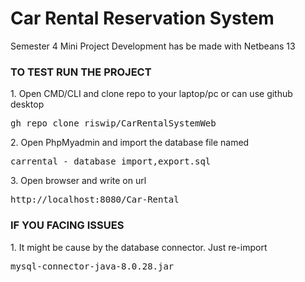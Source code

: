 # Car Rental Reservation System
Semester 4 Mini Project
Development has be made with Netbeans 13

<h3> TO TEST RUN THE PROJECT </h3>
1. Open CMD/CLI and clone repo to your laptop/pc or can use github desktop <pre>gh repo clone riswip/CarRentalSystemWeb</pre>
2. Open PhpMyadmin and import the database file named <pre>carrental - database import,export.sql</pre>
3. Open browser and write on url <pre>http://localhost:8080/Car-Rental</pre>

<h3> IF YOU FACING ISSUES </h3>
1. It might be cause by the database connector. Just re-import <pre>mysql-connector-java-8.0.28.jar</pre>
